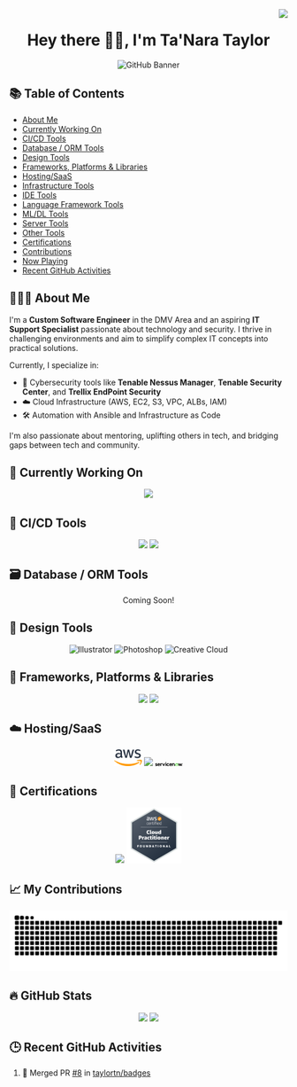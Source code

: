 <!-- Polished GitHub Profile README for taylortn -->

<!-- HEAD: Custom Font and Visitor Badge -->
<link rel="preconnect" href="https://fonts.googleapis.com">
<link rel="preconnect" href="https://fonts.gstatic.com" crossorigin>
<link href="https://fonts.googleapis.com/css2?family=BioRhyme:wght@200..800&display=swap" rel="stylesheet">

<img align="right" src="https://visitor-badge.laobi.icu/badge?page_id=taylortn.taylortn" />

<!-- TITLE & BANNER -->
<h1 align="center">Hey there 👋🏾, I'm Ta'Nara Taylor</h1>

<p align="center">
  <img src="https://github.com/taylortn/taylortn/assets/161537665/55874b4b-9910-448e-a8cd-74ec9c9eb2ed" alt="GitHub Banner"/>
</p>

<!-- TABLE OF CONTENTS -->
## 📚 Table of Contents
- [About Me](#-about-me)
- [Currently Working On](#-currently-working-on)
- [CI/CD Tools](#-cicd-tools)
- [Database / ORM Tools](#-database--orm-tools)
- [Design Tools](#-design-tools)
- [Frameworks, Platforms & Libraries](#-frameworks-platforms--libraries)
- [Hosting/SaaS](#-hostingsaas)
- [Infrastructure Tools](#-infrastructure-tools)
- [IDE Tools](#-ide-tools)
- [Language Framework Tools](#-language-framework-tools)
- [ML/DL Tools](#-mldl-tools)
- [Server Tools](#-server-tools)
- [Other Tools](#-other-tools)
- [Certifications](#-certifications)
- [Contributions](#-my-contributions)
- [Now Playing](#-now-playing)
- [Recent GitHub Activities](#-recent-github-activities)

<!-- ABOUT ME -->
## 👩🏾‍💻 About Me
I'm a **Custom Software Engineer** in the DMV Area and an aspiring **IT Support Specialist** passionate about technology and security. I thrive in challenging environments and aim to simplify complex IT concepts into practical solutions.

Currently, I specialize in:
- 🔐 Cybersecurity tools like **Tenable Nessus Manager**, **Tenable Security Center**, and **Trellix EndPoint Security**
- ☁️ Cloud Infrastructure (AWS, EC2, S3, VPC, ALBs, IAM)
- 🛠️ Automation with Ansible and Infrastructure as Code

I'm also passionate about mentoring, uplifting others in tech, and bridging gaps between tech and community.

<!-- CURRENT PROJECTS -->
## 🧠 Currently Working On
<p align="center">
  <img src="https://readme-typing-svg.demolab.com?font=Fira+Code&size=16&pause=50&multiline=true&random=false&width=700&height=350&lines=-+Comparing+Scans+from+Tenable+Security+Center...;-+Creating+KMS+Keys%2C+Snapshots%2C+EBS+Encryption...;-+Installing+Ansible+Playbooks+on+Instances...;-+Creating+VPCs%2C+ALBs%2C+STIG+Checklists..."/>
</p>

<!-- TOOL SECTIONS (examples below) -->
## 🔁 CI/CD Tools
<p align="center">
  <img src="https://img.icons8.com/clouds/100/github.png" width="50"/>
  <img src="https://img.icons8.com/color/100/gitlab.png" width="50"/>
</p>

## 🗃️ Database / ORM Tools
<p align="center">Coming Soon!</p>

## 🎨 Design Tools
<p align="center">
  <img src="https://img.icons8.com/?size=100&id=13631&format=png&color=000000" width="50" alt="Illustrator"/>
  <img src="https://img.icons8.com/?size=100&id=13677&format=png&color=000000" width="50" alt="Photoshop"/>
  <img src="https://img.icons8.com/?size=100&id=omuSvqfyybfC&format=png&color=000000" width="50" alt="Creative Cloud"/>
</p>

## 🧩 Frameworks, Platforms & Libraries
<p align="center">
  <img src="https://images.g2crowd.com/uploads/product/image/social_landscape/social_landscape_a56946b0f7cacc09a4f3e6844fd08b04/tenable-security-center.png" width="50"/>
  <img src="https://www.access42.nl/wp-content/uploads/2020/01/nessus-logo.png" width="50"/>
</p>

## ☁️ Hosting/SaaS
<p align="center">
  <img src="images/amazon-web-services-aws-seeklogo.png" width="50"/>
  <img src="https://img.icons8.com/fluency/100/microsoft-teams-2019.png" width="50"/>
  <img src="images/servicenow-seeklogo.png" width="50"/>
</p>

<!-- Additional sections omitted for brevity, but would follow same pattern -->

<!-- CERTIFICATIONS -->
## 📜 Certifications
<p align="center">
  <img src="https://images.credly.com/images/131de2f5-03f5-40a7-bcce-f9ae49e3979c/twitter_thumb_201604_CompTIA_Security_2B.png" width="100"/>
  <img src="images/Cloud Practioner.png" width="100"/>
</p>

<!-- CONTRIBUTIONS -->
## 📈 My Contributions
<p align="center">
  <img src="https://raw.githubusercontent.com/taylortn/taylortn/output/github-contribution-grid-snake.svg" alt="snake eating my contributions"/>
</p>

<!-- STATS -->
## 🔥 GitHub Stats
<p align="center">
  <img src="https://github-readme-stats.vercel.app/api/top-langs?username=taylortn&layout=compact" width="400"/>
  <img src="https://github-readme-stats.vercel.app/api?username=taylortn&show_icons=true" width="400"/>
</p>

<!-- RECENT GITHUB ACTIVITY -->
## 🕒 Recent GitHub Activities
<!--START_SECTION:activity-->
1. 🎉 Merged PR [#8](https://github.com/taylortn/badges/pull/8) in [taylortn/badges](https://github.com/taylortn/badges)
<!--END_SECTION:activity-->
